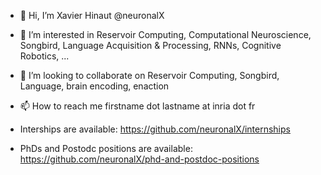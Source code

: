 - 👋 Hi, I’m Xavier Hinaut @neuronalX
- 👀 I’m interested in Reservoir Computing, Computational Neuroscience, Songbird, Language Acquisition & Processing, RNNs, Cognitive Robotics, ...
- 💞️ I’m looking to collaborate on Reservoir Computing, Songbird, Language, brain encoding, enaction
- 📫 How to reach me firstname dot lastname at inria dot fr

- Interships are available: https://github.com/neuronalX/internships
- PhDs and Postodc positions are available: https://github.com/neuronalX/phd-and-postdoc-positions

<!---
neuronalX/neuronalX is a ✨ special ✨ repository because its `README.md` (this file) appears on your GitHub profile.
You can click the Preview link to take a look at your changes.
--->
